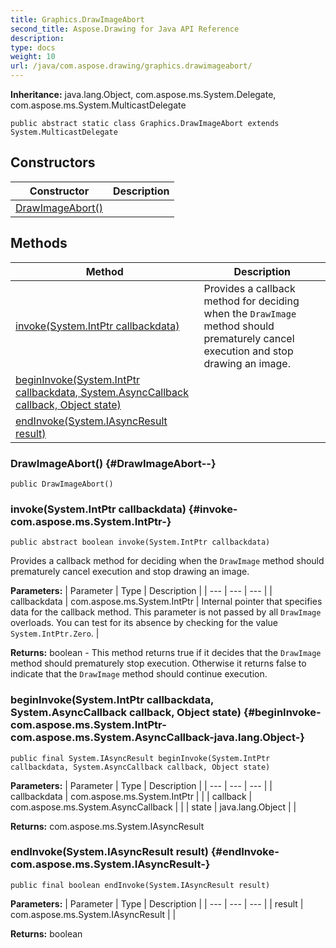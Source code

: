```yaml
---
title: Graphics.DrawImageAbort
second_title: Aspose.Drawing for Java API Reference
description: 
type: docs
weight: 10
url: /java/com.aspose.drawing/graphics.drawimageabort/
---
```

**Inheritance:**
java.lang.Object, com.aspose.ms.System.Delegate, com.aspose.ms.System.MulticastDelegate
```
public abstract static class Graphics.DrawImageAbort extends System.MulticastDelegate
```
## Constructors

| Constructor | Description |
| --- | --- |
| [DrawImageAbort()](#DrawImageAbort--) |  |
## Methods

| Method | Description |
| --- | --- |
| [invoke(System.IntPtr callbackdata)](#invoke-com.aspose.ms.System.IntPtr-) | Provides a callback method for deciding when the `DrawImage` method should prematurely cancel execution and stop drawing an image. |
| [beginInvoke(System.IntPtr callbackdata, System.AsyncCallback callback, Object state)](#beginInvoke-com.aspose.ms.System.IntPtr-com.aspose.ms.System.AsyncCallback-java.lang.Object-) |  |
| [endInvoke(System.IAsyncResult result)](#endInvoke-com.aspose.ms.System.IAsyncResult-) |  |
### DrawImageAbort() {#DrawImageAbort--}
```
public DrawImageAbort()
```


### invoke(System.IntPtr callbackdata) {#invoke-com.aspose.ms.System.IntPtr-}
```
public abstract boolean invoke(System.IntPtr callbackdata)
```


Provides a callback method for deciding when the `DrawImage` method should prematurely cancel execution and stop drawing an image.

**Parameters:**
| Parameter | Type | Description |
| --- | --- | --- |
| callbackdata | com.aspose.ms.System.IntPtr | Internal pointer that specifies data for the callback method. This parameter is not passed by all `DrawImage` overloads. You can test for its absence by checking for the value `System.IntPtr.Zero`. |

**Returns:**
boolean - This method returns true if it decides that the `DrawImage` method should prematurely stop execution. Otherwise it returns false to indicate that the `DrawImage` method should continue execution.
### beginInvoke(System.IntPtr callbackdata, System.AsyncCallback callback, Object state) {#beginInvoke-com.aspose.ms.System.IntPtr-com.aspose.ms.System.AsyncCallback-java.lang.Object-}
```
public final System.IAsyncResult beginInvoke(System.IntPtr callbackdata, System.AsyncCallback callback, Object state)
```




**Parameters:**
| Parameter | Type | Description |
| --- | --- | --- |
| callbackdata | com.aspose.ms.System.IntPtr |  |
| callback | com.aspose.ms.System.AsyncCallback |  |
| state | java.lang.Object |  |

**Returns:**
com.aspose.ms.System.IAsyncResult
### endInvoke(System.IAsyncResult result) {#endInvoke-com.aspose.ms.System.IAsyncResult-}
```
public final boolean endInvoke(System.IAsyncResult result)
```




**Parameters:**
| Parameter | Type | Description |
| --- | --- | --- |
| result | com.aspose.ms.System.IAsyncResult |  |

**Returns:**
boolean
